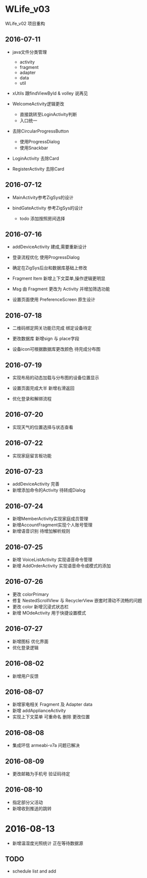 # WLife_v03
WLife_v02 项目重构

## 2016-07-11

- java文件分类管理
    - activity
    - fragment
    - adapter
    - data
    - util

- xUtils 跟findViewById & volley 说再见

- WelcomeActivity逻辑更改
    - 直接跳转至LoginActivity判断
    - 入口统一

- 去除CircularProgressButton
    - 使用ProgressDialog
    - 使用Snackbar

- LoginActivity 去除Card

- RegisterActivity 去除Card

## 2016-07-12

- MainActivity参考ZigSys的设计

- bindGateActivity 参考ZigSys的设计
    - todo 添加按照房间选择

## 2016-07-16

- addDeviceActivity 建成,需要重新设计

- 登录流程优化 使用ProgressDialog

- 确定在ZigSys后台和数据库基础上修改

- Fragment Item 新增上下文菜单,操作逻辑更明显

- Msg 由 Fragment 更改为 Activity 并增加筛选功能

- 设置页面使用 PreferenceScreen 原生设计

## 2016-07-18

- 二维码绑定网关功能已完成 绑定设备待定

- 更改数据库 新增sign 与 place字段

- 设备icon可根据数据库更改颜色 待完成分布图

## 2016-07-19

- 实现布局的动态加载与分布图的设备位置显示

- 设置页面完成大半 新增右滑返回

- 优化登录和解绑流程

## 2016-07-20

- 实现天气的位置选择与状态查看

## 2016-07-22

- 实现家庭留言板功能

## 2016-07-23

- addDeviceActivity 完善
- 新增添加命令的Activity 待转成Dialog

## 2016-07-24

- 新增MemberActivity实现家庭成员管理
- 新增AccountFragment实现个人账号管理
- 新增语音识别 待增加解析规则

## 2016-07-25

- 新增 VoiceListActivity 实现语音命令管理
- 新增 AddOrderActivity 实现语音命令或模式的添加

## 2016-07-26

- 更改 colorPrimary
- 修复 NestedScrollVIew 与 RecyclerView 嵌套时滑动不流畅的问题
- 更改 color 新增沉浸式状态栏
- 新增 MOdeActivity 用于快捷设置模式


## 2016-07-27

- 新增图标 优化界面
- 优化登录逻辑

## 2016-08-02

- 新增用户反馈

## 2016-08-07

- 新增家电相关 Fragment 及 Adapter data
- 新增 addApplianceActivity
- 实现上下文菜单 可重命名 删除 更改位置

## 2016-08-08

- 集成环信 armeabi-v7a 问题已解决

## 2016-08-09

- 更改邮箱为手机号 验证码待定

## 2016-08-10

- 指定部分父活动
- 新增收到推送的跳转

# 2016-08-13

- 新增温湿度光照统计 正在等待数据源


## TODO

- schedule list and add
